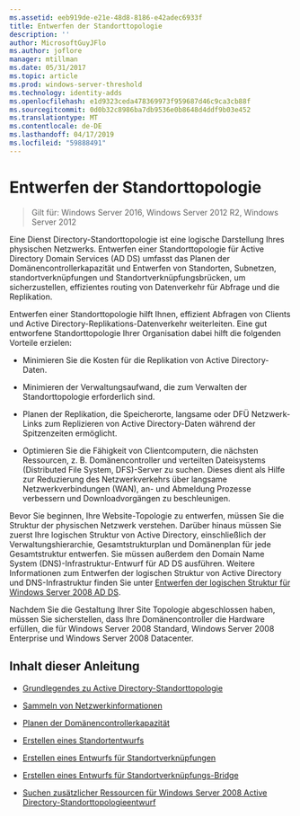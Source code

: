 ```yaml
---
ms.assetid: eeb919de-e21e-48d8-8186-e42adec6933f
title: Entwerfen der Standorttopologie
description: ''
author: MicrosoftGuyJFlo
ms.author: joflore
manager: mtillman
ms.date: 05/31/2017
ms.topic: article
ms.prod: windows-server-threshold
ms.technology: identity-adds
ms.openlocfilehash: e1d9323ceda478369973f959687d46c9ca3cb88f
ms.sourcegitcommit: 0d0b32c8986ba7db9536e0b8648d4ddf9b03e452
ms.translationtype: MT
ms.contentlocale: de-DE
ms.lasthandoff: 04/17/2019
ms.locfileid: "59888491"
---
```

# <a name="designing-the-site-topology"></a>Entwerfen der Standorttopologie

>Gilt für: Windows Server 2016, Windows Server 2012 R2, Windows Server 2012

Eine Dienst Directory-Standorttopologie ist eine logische Darstellung Ihres physischen Netzwerks. Entwerfen einer Standorttopologie für Active Directory Domain Services (AD DS) umfasst das Planen der Domänencontrollerkapazität und Entwerfen von Standorten, Subnetzen, standortverknüpfungen und Standortverknüpfungsbrücken, um sicherzustellen, effizientes routing von Datenverkehr für Abfrage und die Replikation.  
  
Entwerfen einer Standorttopologie hilft Ihnen, effizient Abfragen von Clients und Active Directory-Replikations-Datenverkehr weiterleiten. Eine gut entworfene Standorttopologie Ihrer Organisation dabei hilft die folgenden Vorteile erzielen:  
  
-   Minimieren Sie die Kosten für die Replikation von Active Directory-Daten.  
  
-   Minimieren der Verwaltungsaufwand, die zum Verwalten der Standorttopologie erforderlich sind.  
  
-   Planen der Replikation, die Speicherorte, langsame oder DFÜ Netzwerk-Links zum Replizieren von Active Directory-Daten während der Spitzenzeiten ermöglicht.  
  
-   Optimieren Sie die Fähigkeit von Clientcomputern, die nächsten Ressourcen, z. B. Domänencontroller und verteilten Dateisystems (Distributed File System, DFS)-Server zu suchen. Dieses dient als Hilfe zur Reduzierung des Netzwerkverkehrs über langsame Netzwerkverbindungen (WAN), an- und Abmeldung Prozesse verbessern und Downloadvorgängen zu beschleunigen.  
  
Bevor Sie beginnen, Ihre Website-Topologie zu entwerfen, müssen Sie die Struktur der physischen Netzwerk verstehen. Darüber hinaus müssen Sie zuerst Ihre logischen Struktur von Active Directory, einschließlich der Verwaltungshierarchie, Gesamtstrukturplan und Domänenplan für jede Gesamtstruktur entwerfen. Sie müssen außerdem den Domain Name System (DNS)-Infrastruktur-Entwurf für AD DS ausführen. Weitere Informationen zum Entwerfen der logischen Struktur von Active Directory und DNS-Infrastruktur finden Sie unter [Entwerfen der logischen Struktur für Windows Server 2008 AD DS](https://technet.microsoft.com/library/cc770806.aspx).  
  
Nachdem Sie die Gestaltung Ihrer Site Topologie abgeschlossen haben, müssen Sie sicherstellen, dass Ihre Domänencontroller die Hardware erfüllen, die für Windows Server 2008 Standard, Windows Server 2008 Enterprise und Windows Server 2008 Datacenter.  
  
## <a name="in-this-guide"></a>Inhalt dieser Anleitung  
  
-   [Grundlegendes zu Active Directory-Standorttopologie](../../ad-ds/plan/Understanding-Active-Directory-Site-Topology.md)  
  
-   [Sammeln von Netzwerkinformationen](../../ad-ds/plan/Collecting-Network-Information.md)  
  
-   [Planen der Domänencontrollerkapazität](../../ad-ds/plan/Planning-Domain-Controller-Placement.md)  
  
-   [Erstellen eines Standortentwurfs](../../ad-ds/plan/Creating-a-Site-Design.md)  
  
-   [Erstellen eines Entwurfs für Standortverknüpfungen](../../ad-ds/plan/Creating-a-Site-Link-Design.md)  
  
-   [Erstellen eines Entwurfs für Standortverknüpfungs-Bridge](../../ad-ds/plan/Creating-a-Site-Link-Bridge-Design.md)  
  
-   [Suchen zusätzlicher Ressourcen für Windows Server 2008 Active Directory-Standorttopologieentwurf](../../ad-ds/plan/Finding-Additional-Resources-for-Windows-Server-2008-Active-Directory-Site-Topology-Design.md)  
  


